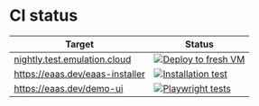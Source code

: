 # CI status

| Target | Status |
| --- | --- |
| [nightly.test.emulation.cloud](https://nightly.test.emulation.cloud) | [![Deploy to fresh VM](https://github.com/emulation-as-a-service/nightly-bot/actions/workflows/deploy.yaml/badge.svg)](https://github.com/emulation-as-a-service/nightly-bot/actions/workflows/deploy.yaml) |
| https://eaas.dev/eaas-installer | [![Installation test](https://github.com/emulation-as-a-service/eaas-installer/actions/workflows/test.yml/badge.svg)](https://github.com/emulation-as-a-service/eaas-installer/actions/workflows/test.yml) |
| https://eaas.dev/demo-ui | [![Playwright tests](https://github.com/emulation-as-a-service/demo-ui/actions/workflows/test.yml/badge.svg)](https://github.com/emulation-as-a-service/demo-ui/actions/workflows/test.yml) |
